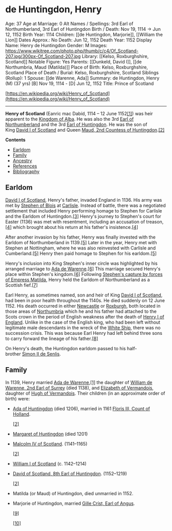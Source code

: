 # de Huntingdon, Henry

Age: 37
Age at Marriage: 0
Alt Names / Spellings: 3rd Earl of Northumberland, 3rd Earl of Huntingdon
Birth / Death: Nov 19, 1114 → Jun 12, 1152
Birth Year: 1114
Children: [[de Huntingdon, Marjorie]], [[William the Lion]]
Dates Approx.: No
Death: Jun 12, 1152
Death Year: 1152
Display Name: Henry de Huntingdon
Gender: M
Images: https://www.wikitree.com/photo.php/thumb/c/c4/Of_Scotland-207.jpg/300px-Of_Scotland-207.jpg
Library: [[Kelso, Roxburghshire, Scotland]]
Notable Figure: Yes
Parents: [[Dunkeld, David I]], [[de Northumbria, Maud (Matilda)]]
Place of Birth: Kelso, Roxburghshire, Scotland
Place of Death / Burial: Kelso, Roxburghshire, Scotland
Siblings (Rollup): 1
Spouse: [[de Warenne, Ada]]
Summary: de Huntingdon, Henry (M) (37 yrs)
[B] Nov 19, 1114 - [D] Jun 12, 1152
Title: Prince of Scotland

[https://en.wikipedia.org/wiki/Henry_of_Scotland](https://en.wikipedia.org/wiki/Henry_of_Scotland)

---

**Henry of Scotland** (Eanric mac Dabíd, 1114 – 12 June 1152[[1]](https://en.wikipedia.org/wiki/Henry_of_Scotland,_3rd_Earl_of_Huntingdon#cite_note-FOOTNOTEOram2011372-1)) was heir apparent to the [Kingdom of Alba](https://en.wikipedia.org/wiki/Kingdom_of_Alba). He was also the 3rd [Earl of Northumberland](https://en.wikipedia.org/wiki/Earl_of_Northumbria) and the 3rd [Earl of Huntingdon](https://en.wikipedia.org/wiki/Earl_of_Huntingdon). He was the son of King [David I of Scotland](https://en.wikipedia.org/wiki/David_I_of_Scotland) and Queen [Maud, 2nd Countess of Huntingdon](https://en.wikipedia.org/wiki/Maud,_2nd_Countess_of_Huntingdon).[[2]](https://en.wikipedia.org/wiki/Henry_of_Scotland,_3rd_Earl_of_Huntingdon#cite_note-FOOTNOTEOram2011iii-2)

**Contents**

- [Earldom](https://en.wikipedia.org/wiki/Henry_of_Scotland,_3rd_Earl_of_Huntingdon#Earldom)
- [Family](https://en.wikipedia.org/wiki/Henry_of_Scotland,_3rd_Earl_of_Huntingdon#Family)
- [Ancestry](https://en.wikipedia.org/wiki/Henry_of_Scotland,_3rd_Earl_of_Huntingdon#Ancestry)
- [References](https://en.wikipedia.org/wiki/Henry_of_Scotland,_3rd_Earl_of_Huntingdon#References)
- [Bibliography](https://en.wikipedia.org/wiki/Henry_of_Scotland,_3rd_Earl_of_Huntingdon#Bibliography)

## Earldom

[David I of Scotland](https://en.wikipedia.org/wiki/David_I_of_Scotland), Henry's father, invaded England in 1136. His army was met by [Stephen of Blois](https://en.wikipedia.org/wiki/Stephen_of_Blois) at [Carlisle](https://en.wikipedia.org/wiki/Carlisle,_Cumbria). Instead of battle, there was a negotiated settlement that included Henry performing homage to Stephen for Carlisle and the Earldom of Huntingdon.[[3]](https://en.wikipedia.org/wiki/Henry_of_Scotland,_3rd_Earl_of_Huntingdon#cite_note-FOOTNOTEOram201190-3) Henry's journey to Stephen's court for Easter (1136) was met with resentment, including an accusation of treason,[[4]](https://en.wikipedia.org/wiki/Henry_of_Scotland,_3rd_Earl_of_Huntingdon#cite_note-FOOTNOTEOram201191-4) which brought about his return at his father's insistence.[[4]](https://en.wikipedia.org/wiki/Henry_of_Scotland,_3rd_Earl_of_Huntingdon#cite_note-FOOTNOTEOram201191-4)

After another invasion by his father, Henry was finally invested with the Earldom of Northumberland in 1139.[[5]](https://en.wikipedia.org/wiki/Henry_of_Scotland,_3rd_Earl_of_Huntingdon#cite_note-FOOTNOTEOram201195-5) Later in the year, Henry met with Stephen at Nottingham, where he was also reinvested with Carlisle and Cumberland.[[5]](https://en.wikipedia.org/wiki/Henry_of_Scotland,_3rd_Earl_of_Huntingdon#cite_note-FOOTNOTEOram201195-5) Henry then paid homage to Stephen for his earldom.[[5]](https://en.wikipedia.org/wiki/Henry_of_Scotland,_3rd_Earl_of_Huntingdon#cite_note-FOOTNOTEOram201195-5)

Henry's inclusion into King Stephen's inner circle was highlighted by his arranged marriage to [Ada de Warenne](https://en.wikipedia.org/wiki/Ada_de_Warenne).[[6]](https://en.wikipedia.org/wiki/Henry_of_Scotland,_3rd_Earl_of_Huntingdon#cite_note-FOOTNOTEOram201196-6) This marriage secured Henry's place within Stephen's kingdom.[[6]](https://en.wikipedia.org/wiki/Henry_of_Scotland,_3rd_Earl_of_Huntingdon#cite_note-FOOTNOTEOram201196-6) Following [Stephen's capture by forces of Empress Matilda](https://en.wikipedia.org/wiki/The_Anarchy), Henry held the Earldom of Northumberland as a Scottish fief.[[7]](https://en.wikipedia.org/wiki/Henry_of_Scotland,_3rd_Earl_of_Huntingdon#cite_note-FOOTNOTEOram201199-7)

Earl Henry, as sometimes named, son and heir of King [David I of Scotland](https://en.wikipedia.org/wiki/David_I_of_Scotland), had been in poor health throughout the 1140s. He died suddenly on 12 June 1152. His death occurred in either [Newcastle](https://en.wikipedia.org/wiki/Newcastle-on-Tyne) or [Roxburgh](https://en.wikipedia.org/wiki/Roxburgh), both located in those areas of [Northumbria](https://en.wikipedia.org/wiki/Northumbria) which he and his father had attached to the Scots crown in the period of English weakness after the death of [Henry I of England](https://en.wikipedia.org/wiki/Henry_I_of_England). Unlike in the case of the English king, who had been left without legitimate male descendants in the wreck of the [White Ship](https://en.wikipedia.org/wiki/White_Ship), there was no succession crisis. This was because Earl Henry had left behind three sons to carry forward the lineage of his father.[[8]](https://en.wikipedia.org/wiki/Henry_of_Scotland,_3rd_Earl_of_Huntingdon#cite_note-8)

On Henry's death, the Huntingdon earldom passed to his half-brother [Simon II de Senlis](https://en.wikipedia.org/wiki/Simon_II_de_Senlis).

## Family

In 1139, Henry married [Ada de Warenne](https://en.wikipedia.org/wiki/Ada_de_Warenne),[[1]](https://en.wikipedia.org/wiki/Henry_of_Scotland,_3rd_Earl_of_Huntingdon#cite_note-FOOTNOTEOram2011372-1) the daughter of [William de Warenne, 2nd Earl of Surrey](https://en.wikipedia.org/wiki/William_de_Warenne,_2nd_Earl_of_Surrey) (died 1138), and [Elizabeth of Vermandois](https://en.wikipedia.org/wiki/Elizabeth_of_Vermandois,_Countess_of_Leicester), daughter of [Hugh of Vermandois](https://en.wikipedia.org/wiki/Hugh_I,_Count_of_Vermandois). Their children (in an approximate order of birth) were:

- [Ada of Huntingdon](https://en.wikipedia.org/wiki/Ada_of_Huntingdon) (died 1206), married in 1161 [Floris III, Count of Holland](https://en.wikipedia.org/wiki/Floris_III,_Count_of_Holland).

    [[2]](https://en.wikipedia.org/wiki/Henry_of_Scotland,_3rd_Earl_of_Huntingdon#cite_note-FOOTNOTEOram2011iii-2)

- [Margaret of Huntingdon](https://en.wikipedia.org/wiki/Margaret_of_Huntingdon,_Duchess_of_Brittany) (died 1201)
- [Malcolm IV of Scotland](https://en.wikipedia.org/wiki/Malcolm_IV_of_Scotland). (1141–1165)

    [[2]](https://en.wikipedia.org/wiki/Henry_of_Scotland,_3rd_Earl_of_Huntingdon#cite_note-FOOTNOTEOram2011iii-2)

- [William I of Scotland](https://en.wikipedia.org/wiki/William_I_of_Scotland) (c. 1142–1214)
- [David of Scotland, 8th Earl of Huntingdon](https://en.wikipedia.org/wiki/David_of_Scotland,_8th_Earl_of_Huntingdon). (1152–1219)

    [[2]](https://en.wikipedia.org/wiki/Henry_of_Scotland,_3rd_Earl_of_Huntingdon#cite_note-FOOTNOTEOram2011iii-2)

- Matilda (or Maud) of Huntingdon, died unmarried in 1152.
- Marjorie of Huntingdon, married [Gille Críst, Earl of Angus](https://en.wikipedia.org/wiki/Gille_Cr%C3%ADst,_Earl_of_Angus).

    [[9]](https://en.wikipedia.org/wiki/Henry_of_Scotland,_3rd_Earl_of_Huntingdon#cite_note-9)

    [[10]](https://en.wikipedia.org/wiki/Henry_of_Scotland,_3rd_Earl_of_Huntingdon#cite_note-10)